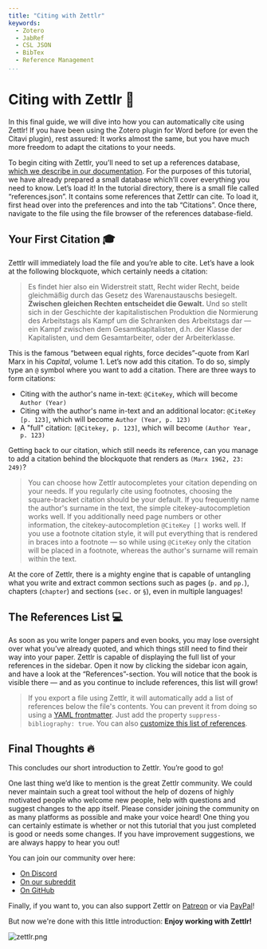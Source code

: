 ```yaml
---
title: "Citing with Zettlr"
keywords:
  - Zotero
  - JabRef
  - CSL JSON
  - BibTex
  - Reference Management
...
```


# Citing with Zettlr 💬

In this final guide, we will dive into how you can automatically cite using Zettlr! If you have been using the Zotero plugin for Word before (or even the Citavi plugin), rest assured: It works almost the same, but you have much more freedom to adapt the citations to your needs.

To begin citing with Zettlr, you’ll need to set up a references database, [which we describe in our documentation](https://docs.zettlr.com/en/academic/citations/). For the purposes of this tutorial, we have already prepared a small database which’ll cover everything you need to know. Let’s load it! In the tutorial directory, there is a small file called “references.json”. It contains some references that Zettlr can cite. To load it, first head over into the preferences and into the tab “Citations”. Once there, navigate to the file using the file browser of the references database-field.

## Your First Citation 🎓

Zettlr will immediately load the file and you’re able to cite. Let’s have a look at the following blockquote, which certainly needs a citation:

> Es findet hier also ein Widerstreit statt, Recht wider Recht, beide gleichmäßig durch das Gesetz des Warenaustauschs besiegelt. **Zwischen gleichen Rechten entscheidet die Gewalt.** Und so stellt sich in der Geschichte der kapitalistischen Produktion die Normierung des Arbeitstags als Kampf um die Schranken des Arbeitstags dar — ein Kampf zwischen dem Gesamtkapitalisten, d.h. der Klasse der Kapitalisten, und dem Gesamtarbeiter, oder der Arbeiterklasse.

This is the famous “between equal rights, force decides”-quote from Karl Marx in his _Capital_, volume 1. Let’s now add this citation. To do so, simply type an `@` symbol where you want to add a citation. There are three ways to form citations:

* Citing with the author's name in-text: `@CiteKey`, which will become `Author (Year)`
* Citing with the author's name in-text and an additional locator: `@CiteKey [p. 123]`, which will become `Author (Year, p. 123)`
* A "full" citation: `[@Citekey, p. 123]`, which will become `(Author Year, p. 123)`

Getting back to our citation, which still needs its reference, can you manage to add a citation behind the blockquote that renders as `(Marx 1962, 23: 249)`?

> You can choose how Zettlr autocompletes your citation depending on your needs. If you regularly cite using footnotes, choosing the square-bracket citation should be your default. If you frequently name the author's surname in the text, the simple citekey-autocompletion works well. If you additionally need page numbers or other information, the citekey-autocompletion `@CiteKey []` works well. If you use a footnote citation style, it will put everything that is rendered in braces into a footnote — so while using `@CiteKey` only the citation will be placed in a footnote, whereas the author's surname will remain within the text.

At the core of Zettlr, there is a mighty engine that is capable of untangling what you write and extract common sections such as pages (`p.` and `pp.`), chapters (`chapter`) and sections (`sec.` or `§`), even in multiple languages!

## The References List 💻

As soon as you write longer papers and even books, you may lose oversight over what you’ve already quoted, and which things still need to find their way into your paper. Zettlr is capable of displaying the full list of your references in the sidebar. Open it now by clicking the sidebar icon again, and have a look at the “References”-section. You will notice that the book is visible there — and as you continue to include references, this list will grow!

> If you export a file using Zettlr, it will automatically add a list of references below the file's contents. You can prevent it from doing so using a [YAML frontmatter](https://docs.zettlr.com/en/core/yaml-frontmatter/). Just add the property `suppress-bibliography: true`. You can also [customize this list of references](https://docs.zettlr.com/en/academic/citations/#customizing-the-list-of-references).

## Final Thoughts 🔥

This concludes our short introduction to Zettlr. You’re good to go!

One last thing we’d like to mention is the great Zettlr community. We could never maintain such a great tool without the help of dozens of highly motivated people who welcome new people, help with questions and suggest changes to the app itself. Please consider joining the community on as many platforms as possible and make your voice heard! One thing you can certainly estimate is whether or not this tutorial that you just completed is good or needs some changes. If you have improvement suggestions, we are always happy to hear you out!

You can join our community over here:

- [On Discord](https://discord.gg/PcfS3DM9Xj)
- [On our subreddit](https://www.reddit.com/r/Zettlr/)
- [On GitHub](https://github.com/Zettlr/Zettlr/)

Finally, if you want to, you can also support Zettlr on [Patreon](https://www.patreon.com/zettlr) or via [PayPal](https://www.paypal.me/hendrikerz)!

But now we're done with this little introduction: **Enjoy working with Zettlr!**

![zettlr.png](./zettlr.png)
